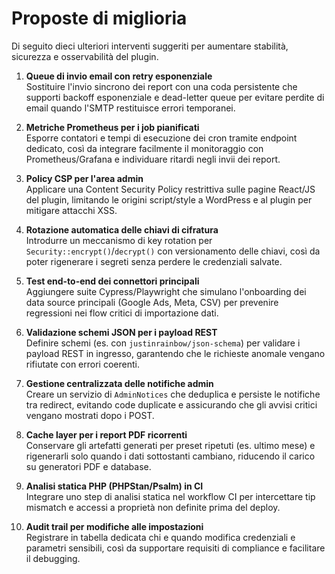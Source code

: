 # Proposte di miglioria

Di seguito dieci ulteriori interventi suggeriti per aumentare stabilità, sicurezza e osservabilità del plugin.

1. **Queue di invio email con retry esponenziale**  
   Sostituire l'invio sincrono dei report con una coda persistente che supporti backoff esponenziale e dead-letter queue per evitare perdite di email quando l'SMTP restituisce errori temporanei.

2. **Metriche Prometheus per i job pianificati**  
   Esporre contatori e tempi di esecuzione dei cron tramite endpoint dedicato, così da integrare facilmente il monitoraggio con Prometheus/Grafana e individuare ritardi negli invii dei report.

3. **Policy CSP per l'area admin**  
   Applicare una Content Security Policy restrittiva sulle pagine React/JS del plugin, limitando le origini script/style a WordPress e al plugin per mitigare attacchi XSS.

4. **Rotazione automatica delle chiavi di cifratura**  
   Introdurre un meccanismo di key rotation per `Security::encrypt()`/`decrypt()` con versionamento delle chiavi, così da poter rigenerare i segreti senza perdere le credenziali salvate.

5. **Test end-to-end dei connettori principali**  
   Aggiungere suite Cypress/Playwright che simulano l'onboarding dei data source principali (Google Ads, Meta, CSV) per prevenire regressioni nei flow critici di importazione dati.

6. **Validazione schemi JSON per i payload REST**  
   Definire schemi (es. con `justinrainbow/json-schema`) per validare i payload REST in ingresso, garantendo che le richieste anomale vengano rifiutate con errori coerenti.

7. **Gestione centralizzata delle notifiche admin**  
   Creare un servizio di `AdminNotices` che deduplica e persiste le notifiche tra redirect, evitando code duplicate e assicurando che gli avvisi critici vengano mostrati dopo i POST.

8. **Cache layer per i report PDF ricorrenti**  
   Conservare gli artefatti generati per preset ripetuti (es. ultimo mese) e rigenerarli solo quando i dati sottostanti cambiano, riducendo il carico su generatori PDF e database.

9. **Analisi statica PHP (PHPStan/Psalm) in CI**  
   Integrare uno step di analisi statica nel workflow CI per intercettare tip mismatch e accessi a proprietà non definite prima del deploy.

10. **Audit trail per modifiche alle impostazioni**  
   Registrare in tabella dedicata chi e quando modifica credenziali e parametri sensibili, così da supportare requisiti di compliance e facilitare il debugging.
